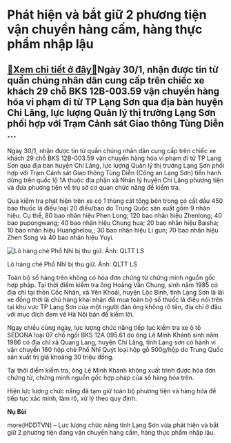 Phát hiện và bắt giữ 2 phương tiện vận chuyển hàng cấm, hàng thực phẩm nhập lậu
===============================================================================

[:gift:Xem chi tiết ở đây:gift:](https://hddtvn.com/phat-hien-va-bat-giu-2-phuong-tien-van-chuyen-hang-cam-hang-thuc-pham-nhap-lau/)Ngày 30/1, nhận được tin từ quần chúng nhân dân cung cấp trên chiếc xe khách 29 chỗ BKS 12B-003.59 vận chuyển hàng hóa vi phạm đi từ TP Lạng Sơn qua địa bàn huyện Chi Lăng, lực lượng Quản lý thị trường Lạng Sơn phối hợp với Trạm Cảnh sát Giao thông Tùng Diễn …
--------------------------------------------------------------------------------------------------------------------------------------------------------------------------------------------------------------------------------------------------------------------


Ngày 30/1, nhận được tin từ quần chúng nhân dân cung cấp trên chiếc xe khách 29 chỗ BKS 12B-003.59 vận chuyển hàng hóa vi phạm đi từ TP Lạng Sơn qua địa bàn huyện Chi Lăng, lực lượng Quản lý thị trường Lạng Sơn phối hợp với Trạm Cảnh sát Giao thông Tùng Diễn (Công an Lạng Sơn) tiến hành dừng trên quốc lộ 1A thuộc địa phận xã Nhân lý huyện Chi Lăng phương tiện và đưa phương tiện về trụ sở cơ quan chức năng để kiểm tra.


Qua kiểm tra phát hiện trên xe có 1 thùng cát tông bên trong có cất dấu 450 bao thuốc lá điếu loại 20 điếu/bao do Trung Quốc sản xuất gồm 9 nhãn hiệu. Cụ thể, 80 bao nhãn hiệu Phen Long; 120 bao nhãn hiệu Zhenlong; 40 bao pupongwang; 40 bao nhãn hiệu Chung hua; 20 bao nhãn hiệu Baisha; 10 bao nhãn hiệu Huanghelou,; 30 bao nhãn hiệu Li gun; 70 bao nhãn hiệu Zhen Song và 40 bao nhãn hiệu Yuyi.





![Lô hàng chè Phổ Nhĩ bị thu giữ. Ảnh: QLTT LS](https://hddtvn.com/wp-content/uploads/2021/02/18069829.jpg "Lô hàng chè Phổ Nhĩ bị thu giữ. Ảnh: QLTT LS")


Lô hàng chè Phổ Nhĩ bị thu giữ. Ảnh: QLTT LS



Toàn bộ số hàng trên không có hóa đơn chứng từ chứng minh nguồn gốc hợp pháp. Tại thời điểm kiểm tra ông Hoàng Văn Chung, sinh năm 1985 có địa chỉ tại thôn Cốc Nhãn, xã Yên Khoái, huyện Lộc Bình, tỉnh Lạng Sơn là lái xe đồng thời là chủ hàng khai nhận đã mua toàn bộ số thuốc lá điếu nói trên tại khu vực TP Lạng Sơn của một người đàn ông không rõ tên, địa chỉ ở đâu với mục đích đem về Hà Nội bán để kiếm lời.


Ngay chiều cùng ngày, lực lượng chức năng tiếp tục kiểm tra xe ô tô SEDONA loại 07 chố ngồi BKS 12A 095.61 do ông Lê Minh Khánh sinh năm 1986 có địa chỉ xã Quang Lang, huyện Chi Lăng, tỉnh Lạng sơn có hành vi vận chuyển 160 hộp chè Phổ Nhĩ Quýt loại hộp gỗ 500g/hộp do Trung Quốc sản xuất trị giá khoảng 30 triệu đồng.


Tại thời điểm kiểm tra, ông Lê Minh Khánh không xuất trình được hóa đơn chứng từ, chứng minh nguồn gốc hợp pháp của số hàng hóa trên.


Hiện lực lượng chức năng đã tạm giữ toàn bộ phương tiện và hàng hóa để tiếp tục xác minh, làm rõ, xử lý theo quy định.




**Nụ Bùi**



more(HDDTVN) – Lực lượng chức năng tỉnh Lạng Sơn vừa phát hiện và bắt giữ 2 phương tiện đang vận chuyển hàng cấm, hàng thực phẩm nhập lậu.

